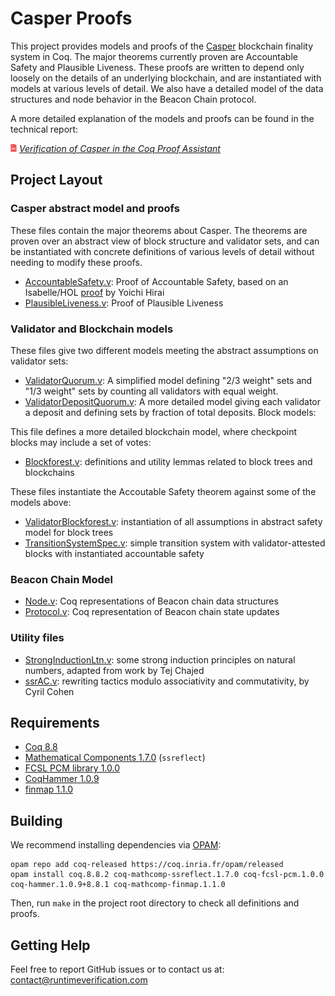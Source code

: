 Casper Proofs
=============

This project provides models and proofs of the [Casper](https://github.com/ethereum/casper)
blockchain finality system in Coq.
The major theorems currently proven are Accountable Safety and
Plausible Liveness.
These proofs are written to depend only loosely on the details
of an underlying blockchain, and are instantiated with models
at various levels of detail.
We also have a detailed model of the data structures and node
behavior in the Beacon Chain protocol.

A more detailed explanation of the models and proofs can be found in the
technical report:

<img src="resources/pdf-icon.png" alt="PDF" width="2%" /> *[Verification of Casper in the Coq Proof Assistant](report/report.pdf)*

Project Layout
--------------

### Casper abstract model and proofs

These files contain the major theorems about Casper.
The theorems are proven over an abstract view of block structure and
validator sets, and can be instantiated with concrete definitions
of various levels of detail without needing to modify these proofs.

- [AccountableSafety.v](Core/AccountableSafety.v): Proof of Accountable Safety, based on an Isabelle/HOL [proof](https://github.com/palmskog/pos) by Yoichi Hirai
- [PlausibleLiveness.v](Core/PlausibleLiveness.v): Proof of Plausible Liveness

### Validator and Blockchain models

These files give two different models meeting the abstract assumptions on validator sets:

- [ValidatorQuorum.v](Core/ValidatorQuorum.v): A simplified model defining
"2/3 weight" sets and "1/3 weight" sets by counting all validators with equal weight.
- [ValidatorDepositQuorum.v](Core/ValidatorDepositQuorum.v): A more detailed model
giving each validator a deposit and defining sets by fraction of total deposits.
Block models:

This file defines a more detailed blockchain model,
where checkpoint blocks may include a set of votes:

- [Blockforest.v](Core/Blockforest.v): definitions and utility lemmas related to block trees and blockchains

These files instantiate the Accoutable Safety theorem against some of
the models above:

- [ValidatorBlockforest.v](Core/ValidatorBlockforest.v): instantiation of all assumptions in abstract safety model for block trees
- [TransitionSystemSpec.v](Core/TransitionSystemSpec.v): simple transition system with validator-attested blocks with instantiated accountable safety

### Beacon Chain Model

- [Node.v](Core/Node.v): Coq representations of Beacon chain data structures
- [Protocol.v](Core/Protocol.v): Coq representation of Beacon chain state updates

### Utility files

- [StrongInductionLtn.v](Core/StrongInductionLtn.v): some strong induction principles on natural numbers, adapted from work by Tej Chajed
- [ssrAC.v](Core/ssrAC.v): rewriting tactics modulo associativity and commutativity, by Cyril Cohen

Requirements
------------

* [Coq 8.8](https://coq.inria.fr)
* [Mathematical Components 1.7.0](http://math-comp.github.io/math-comp/) (`ssreflect`)
* [FCSL PCM library 1.0.0](https://github.com/imdea-software/fcsl-pcm)
* [CoqHammer 1.0.9](https://github.com/lukaszcz/coqhammer)
* [finmap 1.1.0](https://github.com/math-comp/finmap)

Building
--------

We recommend installing dependencies via [OPAM](http://opam.ocaml.org/doc/Install.html):

```
opam repo add coq-released https://coq.inria.fr/opam/released
opam install coq.8.8.2 coq-mathcomp-ssreflect.1.7.0 coq-fcsl-pcm.1.0.0 coq-hammer.1.0.9+8.8.1 coq-mathcomp-finmap.1.1.0
```

Then, run `make` in the project root directory to check all definitions and proofs.

Getting Help
------------
Feel free to report GitHub issues or to contact us at: contact@runtimeverification.com
